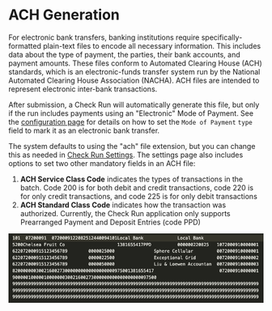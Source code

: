 # ACH Generation

For electronic bank transfers, banking institutions require specifically-formatted plain-text files to encode all necessary information. This includes data about the type of payment, the parties, their bank accounts, and payment amounts. These files conform to Automated Clearing House (ACH) standards, which is an electronic-funds transfer system run by the National Automated Clearing House Association (NACHA). ACH files are intended to represent electronic inter-bank transactions.

After submission, a Check Run will automatically generate this file, but only if the run includes payments using an "Electronic" Mode of Payment. See the [configuration page](./configuration.md) for details on how to set the `Mode of Payment` `type` field to mark it as an electronic bank transfer.

The system defaults to using the "ach" file extension, but you can change this as needed in [Check Run Settings](./settings.md). The settings page also includes options to set two other mandatory fields in an ACH file:

1. **ACH Service Class Code** indicates the types of transactions in the batch. Code 200 is for both debit and credit transactions, code 220 is for only credit transactions, and code 225 is for only debit transactions
2. **ACH Standard Class Code** indicates how the transaction was authorized. Currently, the Check Run application only supports Prearranged Payment and Deposit Entries (code PPD)

![Example ACH file data with properly-formatted header and batch entries.](./assets/ACHFile.png)